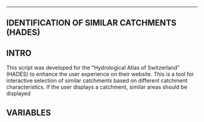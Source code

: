------------------------------------------------------------
IDENTIFICATION OF SIMILAR CATCHMENTS (HADES)
------------------------------------------------------------

INTRO
------------------------------------------------------------
This script was developed for the "Hydrological Atlas of Switzerland" (HADES) to enhance the user experience on their website. This is a tool for interactive selection of similar catchments based on different catchment characteristics. If the user displays a catchment, similar areas should be displayed

VARIABLES
------------------------------------------------------------



